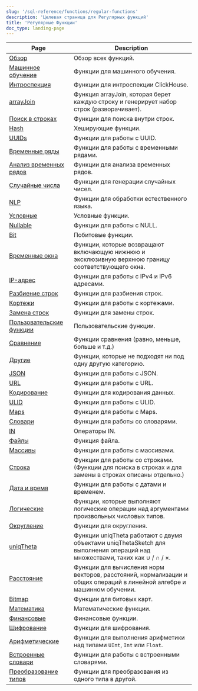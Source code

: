 ```yaml
---
slug: '/sql-reference/functions/regular-functions'
description: 'Целевая страница для Регулярных функций'
title: 'Регулярные Функции'
doc_type: landing-page
---
```

| Page                                             | Description                                                                                                                     |
|--------------------------------------------------|---------------------------------------------------------------------------------------------------------------------------------|
| [Обзор](/sql-reference/functions/overview)       | Обзор всех функций.                                                                                                            |
| [Машинное обучение](/sql-reference/functions/machine-learning-functions) | Функции для машинного обучения.                                                                                                 |
| [Интроспекция](/sql-reference/functions/introspection) | Функции для интроспекции ClickHouse.                                                                                          |
| [arrayJoin](/sql-reference/functions/array-join) | Функция arrayJoin, которая берет каждую строку и генерирует набор строк (разворачивает).                                      |
| [Поиск в строках](/sql-reference/functions/string-search-functions) | Функции для поиска внутри строк.                                                                                               |
| [Hash](/sql-reference/functions/hash-functions)  | Хеширующие функции.                                                                                                            |
| [UUIDs](/sql-reference/functions/uuid-functions) | Функции для работы с UUID.                                                                                                     |
| [Временные ряды](/sql-reference/functions/time-series-functions) | Функции для работы с временными рядами.                                                                                        |
| [Анализ временных рядов](/sql-reference/functions/time-series-analysis-functions) | Функции для анализа временных рядов.                                                                                          |
| [Случайные числа](/sql-reference/functions/random-functions) | Функции для генерации случайных чисел.                                                                                         |
| [NLP](/sql-reference/functions/nlp-functions)    | Функции для обработки естественного языка.                                                                                     |
| [Условные](/sql-reference/functions/conditional-functions) | Условные функции.                                                                                                              |
| [Nullable](/sql-reference/functions/functions-for-nulls) | Функции для работы с NULL.                                                                                                     |
| [Bit](/sql-reference/functions/bit-functions)    | Побитовые функции.                                                                                                            |
| [Временные окна](/sql-reference/functions/time-window-functions) | Функции, которые возвращают включающую нижнюю и эксклюзивную верхнюю границу соответствующего окна.                         |
| [IP-адрес](/sql-reference/functions/ip-address-functions) | Функции для работы с IPv4 и IPv6 адресами.                                                                                    |
| [Разбиение строк](/sql-reference/functions/splitting-merging-functions) | Функции для разбиения строк.                                                                                                   |
| [Кортежи](/sql-reference/functions/tuple-functions) | Функции для работы с кортежами.                                                                                                 |
| [Замена строк](/sql-reference/functions/string-replace-functions) | Функции для замены строк.                                                                                                     |
| [Пользовательские функции](/sql-reference/functions/udf) | Пользовательские функции.                                                                                                      |
| [Сравнение](/sql-reference/functions/comparison-functions) | Функции сравнения (равно, меньше, больше и т.д.)                                                                             |
| [Другие](/sql-reference/functions/other-functions) | Функции, которые не подходят ни под одну другую категорию.                                                                     |
| [JSON](/sql-reference/functions/json-functions)  | Функции для работы с JSON.                                                                                                     |
| [URL](/sql-reference/functions/url-functions)    | Функции для работы с URL.                                                                                                      |
| [Кодирование](/sql-reference/functions/encoding-functions) | Функции для кодирования данных.                                                                                                |
| [ULID](/sql-reference/functions/ulid-functions)  | Функции для работы с ULID.                                                                                                     |
| [Maps](/sql-reference/functions/tuple-map-functions) | Функции для работы с Maps.                                                                                                     |
| [Словари](/sql-reference/functions/ext-dict-functions) | Функции для работы со словарями.                                                                                              |
| [IN](/sql-reference/functions/in-functions)      | Операторы IN.                                                                                                                  |
| [Файлы](/sql-reference/functions/files)          | Функция файла.                                                                                                                |
| [Массивы](/sql-reference/functions/array-functions) | Функции для работы с массивами.                                                                                                 |
| [Строка](/sql-reference/functions/string-functions) | Функции для работы со строками. (Функции для поиска в строках и для замены в строках описаны отдельно.)                       |
| [Дата и время](/sql-reference/functions/date-time-functions) | Функции для работы с датами и временем.                                                                                       |
| [Логические](/sql-reference/functions/logical-functions) | Функции, которые выполняют логические операции над аргументами произвольных числовых типов.                                   |
| [Округление](/sql-reference/functions/rounding-functions) | Функции для округления.                                                                                                       |
| [uniqTheta](/sql-reference/functions/uniqtheta-functions) | Функции uniqTheta работают с двумя объектами uniqThetaSketch для выполнения операций над множествами, таких как ∪ / ∩ / ×.      |
| [Расстояние](/sql-reference/functions/distance-functions) | Функции для вычисления норм векторов, расстояний, нормализации и общих операций в линейной алгебре и машинном обучении.        |
| [Bitmap](/sql-reference/functions/bitmap-functions) | Функции для битовых карт.                                                                                                      |
| [Математика](/sql-reference/functions/math-functions)  | Математические функции.                                                                                                       |
| [Финансовые](/sql-reference/functions/financial-functions) | Финансовые функции.                                                                                                           |
| [Шифрование](/sql-reference/functions/encryption-functions) | Функции для шифрования.                                                                                                       |
| [Арифметические](/sql-reference/functions/arithmetic-functions) | Функции для выполнения арифметики над типами `UInt`, `Int` или `Float`.                                                   |
| [Встроенные словари](/sql-reference/functions/ym-dict-functions) | Функции для работы с встроенными словарями.                                                                                  |
| [Преобразование типов](/sql-reference/functions/type-conversion-functions) | Функции для преобразования из одного типа в другой.                                                                          |